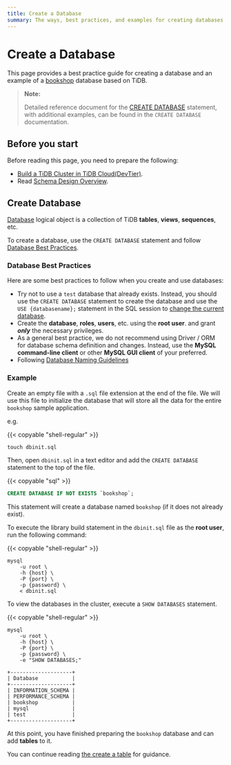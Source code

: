 ```yaml
---
title: Create a Database
summary: The ways, best practices, and examples for creating databases.
---
```


# Create a Database

This page provides a best practice guide for creating a database and an example of a [bookshop](/develop/dev-bookshop-schema-design.md) database based on TiDB.

> **Note:**
>
> Detailed reference document for the [CREATE DATABASE](https://docs.pingcap.com/zh/tidb/stable/sql-statement-create-database) statement, with additional examples, can be found in the `CREATE DATABASE` documentation.

## Before you start

Before reading this page, you need to prepare the following:

- [Build a TiDB Cluster in TiDB Cloud(DevTier)](/develop/dev-build-cluster-in-cloud.md).
- Read [Schema Design Overview](/develop/dev-schema-design-overview.md).

## Create Database

[Database](/develop/dev-schema-design-overview.md) logical object is a collection of TiDB **tables**, **views**, **sequences**, etc.

To create a database, use the `CREATE DATABASE` statement and follow [Database Best Practices](#database-best-practices).

### Database Best Practices

Here are some best practices to follow when you create and use databases:

- Try not to use a `test` database that already exists. Instead, you should use the `CREATE DATABASE` statement to create the database and use the `USE {databasename};` statement in the SQL session to [change the current database](/common/sql-statements/sql-statement-use.md).
- Create the **database**, **roles**, **users**, etc. using the **root user**. and grant **_only_** the necessary privileges.
- As a general best practice, we do not recommend using Driver / ORM for database schema definition and changes. Instead, use the **MySQL command-line client** or other **MySQL GUI client** of your preferred.
- Following [Database Naming Guidelines](/develop/dev-object-naming-guidelines.md)

### Example

Create an empty file with a `.sql` file extension at the end of the file. We will use this file to initialize the database that will store all the data for the entire `bookshop` sample application.

e.g.

{{< copyable "shell-regular" >}}

```shell
touch dbinit.sql
```

Then, open `dbinit.sql` in a text editor and add the `CREATE DATABASE` statement to the top of the file.

{{< copyable "sql" >}}

```sql
CREATE DATABASE IF NOT EXISTS `bookshop`;
```

This statement will create a database named `bookshop` (if it does not already exist).

To execute the library build statement in the `dbinit.sql` file as the **root user**, run the following command:

{{< copyable "shell-regular" >}}

```shell
mysql
    -u root \
    -h {host} \
    -P {port} \
    -p {password} \
    < dbinit.sql
```

To view the databases in the cluster, execute a `SHOW DATABASES` statement.

{{< copyable "shell-regular" >}}

```shell
mysql
    -u root \
    -h {host} \
    -P {port} \
    -p {password} \
    -e "SHOW DATABASES;"
```

```
+--------------------+
| Database           |
+--------------------+
| INFORMATION_SCHEMA |
| PERFORMANCE_SCHEMA |
| bookshop           |
| mysql              |
| test               |
+--------------------+
```

At this point, you have finished preparing the `bookshop` database and can add **tables** to it.

You can continue reading [the create a table](/develop/dev-create-table.md) for guidance.
